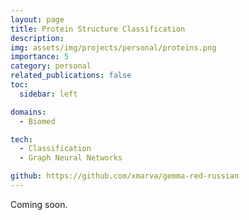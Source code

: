 ```yaml
---
layout: page
title: Protein Structure Classification
description: 
img: assets/img/projects/personal/proteins.png
importance: 5
category: personal
related_publications: false
toc:
  sidebar: left

domains: 
  - Biomed

tech:
  - Classification
  - Graph Neural Networks

github: https://github.com/xmarva/gemma-red-russian
---
```


Coming soon.